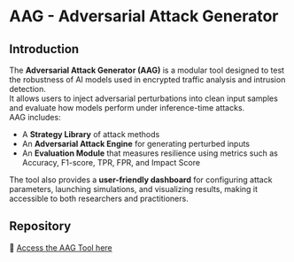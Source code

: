 # AAG - Adversarial Attack Generator

## Introduction
The **Adversarial Attack Generator (AAG)** is a modular tool designed to test the robustness of AI models used in encrypted traffic analysis and intrusion detection.  
It allows users to inject adversarial perturbations into clean input samples and evaluate how models perform under inference-time attacks.  
AAG includes:
- A **Strategy Library** of attack methods
- An **Adversarial Attack Engine** for generating perturbed inputs
- An **Evaluation Module** that measures resilience using metrics such as Accuracy, F1-score, TPR, FPR, and Impact Score  

The tool also provides a **user-friendly dashboard** for configuring attack parameters, launching simulations, and visualizing results, making it accessible to both researchers and practitioners.

## Repository
🔗 [Access the AAG Tool here]([https://gitlab.ithaca.ece.uowm.gr/ai4cyber/adversarila-attack-generator])  

